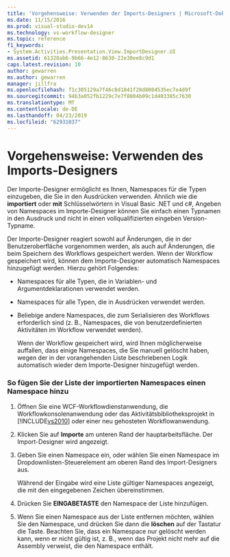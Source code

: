 ```yaml
---
title: 'Vorgehensweise: Verwenden der Imports-Designers | Microsoft-Dokumentation'
ms.date: 11/15/2016
ms.prod: visual-studio-dev14
ms.technology: vs-workflow-designer
ms.topic: reference
f1_keywords:
- System.Activities.Presentation.View.ImportDesigner.UI
ms.assetid: 61328ab6-9b66-4e12-8630-22e30ee8c9d1
caps.latest.revision: 10
author: gewarren
ms.author: gewarren
manager: jillfra
ms.openlocfilehash: f1c305129a7f46c8d1841f28d8084535ec7e4d9f
ms.sourcegitcommit: 94b3a052fb1229c7e7f8804b09c1d403385c7630
ms.translationtype: MT
ms.contentlocale: de-DE
ms.lasthandoff: 04/23/2019
ms.locfileid: "62931037"
---
```

# <a name="how-to-use-the-imports-designer"></a>Vorgehensweise: Verwenden des Imports-Designers
Der Importe-Designer ermöglicht es Ihnen, Namespaces für die Typen einzugeben, die Sie in den Ausdrücken verwenden. Ähnlich wie die **importiert** oder **mit** Schlüsselwörtern in Visual Basic .NET und c#, Angeben von Namespaces im Importe-Designer können Sie einfach einen Typnamen in den Ausdruck und nicht in einen vollqualifizierten eingeben Version-Typname.  
  
 Der Importe-Designer reagiert sowohl auf Änderungen, die in der Benutzeroberfläche vorgenommen werden, als auch auf Änderungen, die beim Speichern des Workflows gespeichert werden. Wenn der Workflow gespeichert wird, können dem Importe-Designer automatisch Namespaces hinzugefügt werden. Hierzu gehört Folgendes:  
  
- Namespaces für alle Typen, die in Variablen- und Argumentdeklarationen verwendet werden.  
  
- Namespaces für alle Typen, die in Ausdrücken verwendet werden.  
  
- Beliebige andere Namespaces, die zum Serialisieren des Workflows erforderlich sind (z. B., Namespaces, die von benutzerdefinierten Aktivitäten im Workflow verwendet werden).  
  
  Wenn der Workflow gespeichert wird, wird Ihnen möglicherweise auffallen, dass einige Namespaces, die Sie manuell gelöscht haben, wegen der in der vorangehenden Liste beschriebenen Logik automatisch wieder dem Importe-Designer hinzugefügt werden.  
  
### <a name="to-add-a-namespace-to-the-list-of-imported-namespaces"></a>So fügen Sie der Liste der importierten Namespaces einen Namespace hinzu  
  
1. Öffnen Sie eine WCF-Workflowdienstanwendung, die Workflowkonsolenanwendung oder das Aktivitätsbibliotheksprojekt in [!INCLUDE[vs2010](../includes/vs2010-md.md)] oder einer neu gehosteten Workflowanwendung.  
  
2. Klicken Sie auf **Importe** am unteren Rand der hauptarbeitsfläche. Der Import-Designer wird angezeigt.  
  
3. Geben Sie einen Namespace ein, oder wählen Sie einen Namespace im Dropdownlisten-Steuerelement am oberen Rand des Import-Designers aus.  
  
     Während der Eingabe wird eine Liste gültiger Namespaces angezeigt, die mit den eingegebenen Zeichen übereinstimmen.  
  
4. Drücken Sie **EINGABETASTE** den Namespace der Liste hinzufügen.  
  
5. Wenn Sie einen Namespace aus der Liste entfernen möchten, wählen Sie den Namespace, und drücken Sie dann die **löschen** auf der Tastatur die Taste. Beachten Sie, dass ein Namespace nur gelöscht werden kann, wenn er nicht gültig ist, z. B., wenn das Projekt nicht mehr auf die Assembly verweist, die den Namespace enthält.